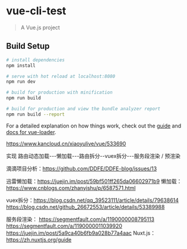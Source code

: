 # vue-cli-test

> A Vue.js project

## Build Setup

``` bash
# install dependencies
npm install

# serve with hot reload at localhost:8080
npm run dev

# build for production with minification
npm run build

# build for production and view the bundle analyzer report
npm run build --report
```

For a detailed explanation on how things work, check out the [guide](http://vuejs-templates.github.io/webpack/) and [docs for vue-loader](http://vuejs.github.io/vue-loader).

https://www.kancloud.cn/xiaoyulive/vue/533690


实现 路由动态加载---懒加载---路由拆分--vuex拆分---服务段渲染 / 预渲染



滴滴项目分析：https://github.com/DDFE/DDFE-blog/issues/13 

迅雷懒加载：https://juejin.im/post/59bf501ff265da06602971b9 
懒加载：https://www.cnblogs.com/zhanyishu/p/6587571.html


vuex拆分：https://blog.csdn.net/qq_39523111/article/details/79638614  
         https://blog.csdn.net/github_26672553/article/details/53389988  

服务段渲染： https://segmentfault.com/a/1190000008795113  
            https://segmentfault.com/a/1190000011039920  
            https://juejin.im/post/5a9ca40b6fb9a028b77a4aac 
   Nuxt.js：https://zh.nuxtjs.org/guide

